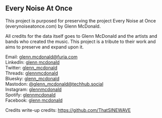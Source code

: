 ## Every Noise At Once 

This project is purposed for preserving the project Every Noise at Once (everynoiseatonce.com) by Glenn McDonald.


All credits for the data itself goes to Glenn McDonald and the artists and bands who created the music. This project is a tribute to their work and aims to preserve and expand upon it.

Email: glenn.mcdonald@furia.com <br />
LinkedIn: [glenn mcdonald](https://www.linkedin.com/in/glenn-mcdonald-ab3b36/) <br />
Twitter: [glenn_mcdonald](https://x.com/glenn_mcdonald) <br />
Threads: [glennmcdonald](https://www.threads.net/@glennmcdonald) <br />
Bluesky: [glenn_mcdonald](https://bsky.app/profile/glennmcdonald.bsky.social) <br />
Mastodon: [@glenn_mcdonald@techhub.social](https://techhub.social/@glenn_mcdonald) <br />
Instagram: [glennmcdonald](https://www.instagram.com/glennmcdonald/)  <br />
Spotify: [glennmcdonald](https://open.spotify.com/user/glennpmcdonald) <br />
Facebook: [glenn mcdonald](https://www.facebook.com/glenn.furia.mcdonald) <br />

Credits write-up credits: https://github.com/ThatSINEWAVE
